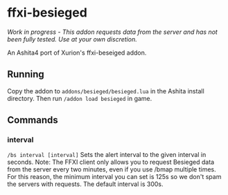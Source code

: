 # ffxi-besieged

*Work in progress - This addon requests data from the server and has not been fully tested. Use at your own discretion.*

An Ashita4 port of Xurion's ffxi-beseiged addon.

## Running
Copy the addon to `addons/besieged/besieged.lua` in the Ashita install directory. Then run `/addon load besieged` in game.

## Commands

### interval
`/bs interval [interval]`
Sets the alert interval to the given interval in seconds.
Note: The FFXI client only allows you to request Besieged data from the server every two minutes, even if you use /bmap multiple times.
For this reason, the minimum interval you can set is 125s so we don't spam the servers with requests. The default interval is 300s.
